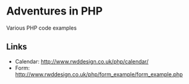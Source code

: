 Adventures in PHP
=================

Various PHP code examples

Links
-----
- Calendar: 	http://www.rwddesign.co.uk/php/calendar/
- Form: 		http://www.rwddesign.co.uk/php/form_example/form_example.php
